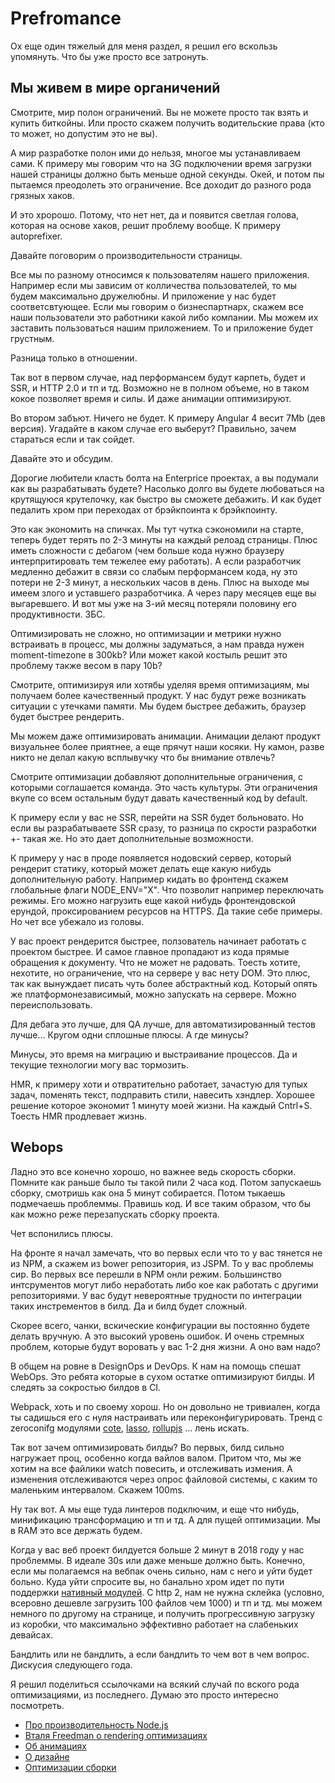 # Prefromance

Ох еще один тяжелый для меня раздел, я решил его вскользь упомянуть. Что бы уже просто все затронуть.

## Мы живем в мире органичений

Смотрите, мир полон ограничений. Вы не можете просто так взять и купить биткойны. Или просто скажем получить водительские права (кто то может, но допустим это не вы).

А мир разработке полон ими до нельзя, многое мы устанавливаем сами. К примеру мы говорим что на 3G подключении время загрузки нашей страницы должно быть меньше одной секунды. Окей, и потом пы пытаемся преодолеть это ограничение. Все доходит до разного рода грязных хаков.

И это хророшо. Потому, что нет нет, да и появится светлая голова, которая на основе хаков, решит проблему вообще. К примеру autoprefixer.

Давайте поговорим о производительности страницы.

Все мы по разному относимся к пользователям нашего приложения. Например если мы зависим от колличества пользователей, то мы будем максимально дружелюбны. И приложение у нас будет соответсвтующее. Если мы говорим о бизнеспартнарх, скажем все наши пользователи это работники какой либо компании. Мы можем их заставить пользоваться нашим приложением. То и приложение будет грустным.

Разница только в отношении.

Так вот в первом случае, над перформансем будут карпеть, будет и SSR, и HTTP 2.0 и тп и тд. Возможно не в полном объеме, но в таком кокое позволяет время и силы. И даже анимации оптимизируют.

Во втором забъют. Ничего не будет. К примеру Angular 4 весит 7Mb (дев версия). Угадайте в каком случае его выберут? Правильно, зачем стараться если и так сойдет.

Давайте это и обсудим.

Дорогие любители класть болта на Enterprice проектах, а вы подумали как вы разрабатывать будете? Насолько долго вы будете любоваться на крутящуюся крутелочку, как быстро вы сможете дебажить. И как будет педалить хром при переходах от брэйкпоинта к брэйкпоинту.

Это как экономить на спичках. Мы тут чутка сэкономили на старте, теперь будет терять по 2-3 минуты на каждый релоад страницы. Плюс иметь сложности с дебагом (чем больше кода нужно браузеру интерпритировать тем тежелее ему работать). А если разработчик медленно дебажит в связи со слабым перформансем кода, ну это потери не 2-3 минут, а нескольких часов в день. Плюс на выходе мы имеем злого и уставшего разработчика. А через пару месяцев еще вы выгаревшего. И вот мы уже на 3-ий месяц потеряли половину его продуктивности. ЗБС.

Оптимизировать не сложно, но оптимизации и метрики нужно встраивать в процесс, мы должны задуматься, а нам правда нужен moment-timezone в 300kb? Или может какой костыль решит это проблему также весом в пару 10b?

Смотрите, оптимизируя или хотябы уделяя время оптимизациям, мы получаем более качественный продукт. У нас будут реже возникать ситуации с утечками памяти. Мы будем быстрее дебажить, браузер будет быстрее рендерить.

Мы можем даже оптимизировать анимации. Анимации делают продукт визуальнее более приятнее, а еще прячут наши косяки. Ну камон, разве никто не делал какую всплывучку что бы внимание отвлечь?

Смотрите оптимизации добавляют дополнительные ограничения, с которыми соглашается команда. Это часть культуры. Эти ограничения вкупе со всем остальным будут давать качественный код by default.

К примеру если у вас не SSR, перейти на SSR будет больновато. Но если вы разрабатываете SSR сразу, то разница по скрости разработки +- такая же. Но это дает дополнительные возможности.

К примеру у нас в проде появляется нодовский сервер, который рендерит статику, который может делать еще какую нибудь дополнительную работу. Например кидать во фронтенд скажем глобальные флаги NODE_ENV="X". Что позволит например переключать режимы. Его можно нагрузить еще какой нибудь фронтендовской ерундой, проксированием ресурсов на HTTPS. Да такие себе примеры. Но чет все убежало из головы.

У вас проект рендерится быстрее, ползователь начинает работать с проектом быстрее. И самое главное пропадают из кода прямые обращения к документу. Что не может не радовать. Тоесть хотите, нехотите, но ограничение, что на сервере у вас нету DOM. Это плюс, так как вынуждает писать чуть более абстрактный код. Который опять же платформонезависимый, можно запускать на сервере. Можно переиспользовать.

Для дебага это лучше, для QA лучше, для автоматизированный тестов лучше... Кругом одни сплошные плюсы. А где минусы?

Минусы, это время на миграцию и выстраивание процессов. Да и текущие технологии могу вас тормозить.

HMR, к примеру хоти и отвратительно работает, зачастую для тупых задач, поменять текст, подправить стили, навесить хэндлер. Хорошее решение которое экономит 1 минуту моей жизни. На каждый Cntrl+S. Тоесть HMR продлевает жизнь.

## Webops

Ладно это все конечно хорошо, но важнее ведь скорость сборки. Помните как раньше было ты такой пили 2 часа код. Потом запускаешь сборку, смотришь как она 5 минут собирается. Потом тыкаешь подмечаешь проблеммы. Правишь код. И все таким образом, что бы как можно реже перезапускать сборку проекта.

Чет вспонились плюсы.

На фронте я начал замечать, что во первых если что то у вас тянется не из NPM, а скажем из bower репозитория, из JSPM. То у вас проблемы сир. Во первых все перешли в NPM онли режим. Большинство интсрументов могут либо неработать либо кое как работать с другими репозиториями. У вас будут невероятные трудности по интеграции таких инстрементов в билд. Да и билд будет сложный.

Скорее всего, чанки, вскические конфигурации вы постоянно будете делать вручную. А это высокий уровень ошибок. И очень стремных проблем, которые будут воровать у вас 1-2 дня жизни. А оно вам надо?

В общем на ровне в DesignOps и DevOps. К нам на помощь спешат WebOps. Это ребята которые в сухом остатке оптимизируют билды. И следять за сокростью билдов в CI.

Webpack, хоть и по своему хорош. Но он довольно не тривиален, когда ты садишься его с нуля настраивать или переконфигурировать. Тренд с zeroconifg модулями [cote](https://github.com/dashersw/cote), [lasso](https://github.com/lasso-js/lasso), [rollupjs](https://rollupjs.org/) ... лень искать.

Так вот зачем оптимизировать билды?
Во первых, билд сильно нагружает проц, особенно когда вайлов валом. Притом что, мы же хотим на все файлики watch повесить, и отслеживать измения. А изменения отслеживаются через опрос файловой системы, с каким то маленьким интервалом. Скажем 100ms.

Ну так вот. А мы еще туда линтеров подключим, и еще что нибудь, минификацию трансформацию и тп и тд. А для пущей оптимизации. Мы в RAM это все держать будем.

Когда у вас веб проект билдуется больше 2 минут в 2018 году у нас проблеммы. В идеале 30s или даже меньше должно быть.
Конечно, если мы полагаемся на вебпак очень сильно, нам с него и уйти будет больно. Куда уйти спросите вы, но банально хром идет по пути поддержки [нативный модулей](https://habrahabr.ru/company/tuturu/blog/326716/). С http 2, нам не нужна склейка (условно, всеровно дешевле загрузить 100 файлов чем 1000) и тп и тд. мы можем немного по другому на странице, и получить прогрессивную загрузку из коробки, что максимально эффективно работает на слабеньких девайсах.

Бандлить или не бандлить, а если бандлить то чем вот в чем вопрос. Дискусия следующего года.

Я решил поделиться ссылочками на всякий случай по вского рода оптимизациями, из последнего. Думаю это просто интересно посмотреть.

- [Про производительность Node.js](https://youtu.be/Ns8eOF0Qd1U?list=PL8sJahqnzh8LB_kh1bmnJ9uXjwZEoKQVj&t=25614)
- [Вталя Freedman о rendering оптимизациях](https://youtu.be/Ns8eOF0Qd1U?list=PL8sJahqnzh8LB_kh1bmnJ9uXjwZEoKQVj&t=31131)
- [Об анимациях](https://youtu.be/kqZo-Xmyyss?list=PL8sJahqnzh8LB_kh1bmnJ9uXjwZEoKQVj&t=17216)
- [О дизайне](https://youtu.be/kqZo-Xmyyss?list=PL8sJahqnzh8LB_kh1bmnJ9uXjwZEoKQVj&t=1321)
- [Оптимизации сборки](https://youtu.be/Cprrdyvtirg?list=PL8sJahqnzh8LB_kh1bmnJ9uXjwZEoKQVj&t=1484)
